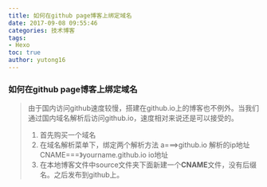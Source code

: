 ```yaml
---
title: 如何在github page博客上绑定域名
date: 2017-09-08 09:55:46
categories: 技术博客
tags:
- Hexo
toc: true
author: yutong16
---
```

### 如何在github page博客上绑定域名
> 由于国内访问github速度较慢，搭建在github.io上的博客也不例外。当我们通过国内域名解析后访问github.io，速度相对来说还是可以接受的。
> 1. 首先购买一个域名
> 2. 在域名解析菜单下，绑定两个解析方法
     a===>github.io  解析的ip地址
     CNAME===》yourname.github.io io地址
> 3. 在本地博客文件中source文件夹下面新建一个**CNAME**文件，没有后缀名。之后发布到github上。